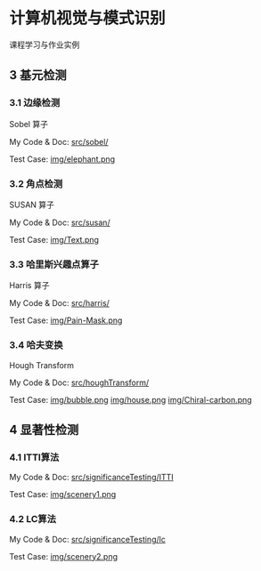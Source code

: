 # 计算机视觉与模式识别

课程学习与作业实例

## 3 基元检测

### 3.1 边缘检测

Sobel 算子

My Code & Doc: [src/sobel/](src/sobel/)

Test Case: [img/elephant.png](img/elephant.png)

### 3.2 角点检测

SUSAN 算子

My Code & Doc: [src/susan/](src/susan/)

Test Case: [img/Text.png](img/Text.png)

### 3.3 哈里斯兴趣点算子

Harris 算子

My Code & Doc: [src/harris/](src/harris/)

Test Case: [img/Pain-Mask.png](img/Pain-Mask.png)

### 3.4 哈夫变换

Hough Transform

My Code & Doc: [src/houghTransform/](src/houghTransform/)

Test Case: [img/bubble.png](img/bubble.png) [img/house.png](img/house.png) [img/Chiral-carbon.png](img/Chiral-carbon.png) 

## 4 显著性检测

### 4.1 ITTI算法

My Code & Doc: [src/significanceTesting/ITTI](src/significanceTesting/ITTI)

Test Case: [img/scenery1.png](img/scenery1.png)

### 4.2 LC算法

My Code & Doc: [src/significanceTesting/lc](src/significanceTesting/lc)

Test Case: [img/scenery2.png](img/scenery2.png)

